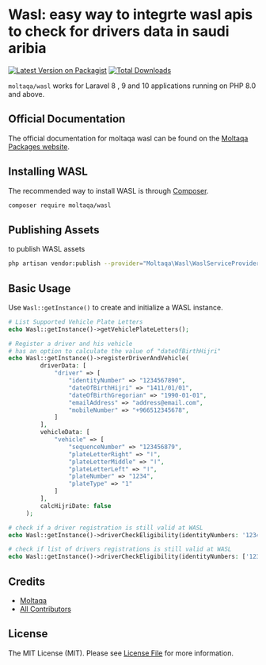 # Wasl: easy way to integrte wasl apis to check for drivers data in saudi aribia

[![Latest Version on Packagist](https://img.shields.io/packagist/v/moltaqa/wasl.svg?style=flat-square)](https://packagist.org/packages/moltaqa/wasl)
[![Total Downloads](https://img.shields.io/packagist/dt/moltaqa/wasl.svg?style=flat-square)](https://packagist.org/packages/moltaqa/wasl)

`moltaqa/wasl` works for Laravel 8 , 9 and 10 applications running on PHP 8.0 and above.

## Official Documentation

The official documentation for moltaqa wasl can be found on the [Moltaqa Packages website](https://pakages.moltaqa.net/docs/wasl).

## Installing WASL

The recommended way to install WASL is through
[Composer](https://getcomposer.org/).

```bash
composer require moltaqa/wasl
```

## Publishing Assets

to publish WASL assets

```bash
php artisan vendor:publish --provider="Moltaqa\Wasl\WaslServiceProvider"
```

## Basic Usage

Use `Wasl::getInstance()` to create and initialize a WASL instance.
```php
# List Supported Vehicle Plate Letters
echo Wasl::getInstance()->getVehiclePlateLetters();

# Register a driver and his vehicle
# has an option to calculate the value of "dateOfBirthHijri" 
echo Wasl::getInstance()->registerDriverAndVehicle(
         driverData: [
             "driver" => [
                 "identityNumber" => "1234567890",
                 "dateOfBirthHijri" => "1411/01/01",
                 "dateOfBirthGregorian" => "1990-01-01",
                 "emailAddress" => "address@email.com",
                 "mobileNumber" => "+966512345678",
             ]
         ],
         vehicleData: [
             "vehicle" => [
                 "sequenceNumber" => "123456879",
                 "plateLetterRight" => "ا",
                 "plateLetterMiddle" => "ا",
                 "plateLetterLeft" => "ا",
                 "plateNumber" => "1234",
                 "plateType" => "1"
             ]
         ],
         calcHijriDate: false
     );

# check if a driver registration is still valid at WASL
echo Wasl::getInstance()->driverCheckEligibility(identityNumbers: '1234567890');

# check if list of drivers registrations is still valid at WASL
echo Wasl::getInstance()->driverCheckEligibility(identityNumbers: ['1234567890','1234567891']);
```

## Credits

- [Moltaqa](https://moltaqa.net)
- [All Contributors](../../contributors)

## License

The MIT License (MIT). Please see [License File](LICENSE.md) for more information.
